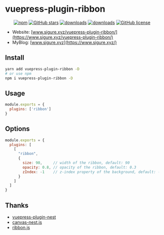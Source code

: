 # vuepress-plugin-ribbon

<p align="center">
   <a href="https://www.npmjs.com/package/vuepress-plugin-ribbon" target="_blank"><img alt="npm" src="https://img.shields.io/npm/v/vuepress-plugin-ribbon.svg"></a>
   <a href="https://github.com/SigureMo/vuepress-plugin-ribbon/stargazers" target="_blank"><img alt="GitHub stars" src="https://img.shields.io/github/stars/SigureMo/vuepress-plugin-ribbon"></a>
   <a href="https://www.npmjs.com/package/vuepress-plugin-ribbon" target="_blank"><img alt="downloads" src="https://img.shields.io/npm/dt/vuepress-plugin-ribbon.svg"></a>
   <a href="https://www.npmjs.com/package/vuepress-plugin-ribbon" target="_blank"><img alt="downloads" src="https://img.shields.io/npm/dm/vuepress-plugin-ribbon.svg"></a>
   <a href="https://github.com/SigureMo/vuepress-plugin-ribbon/blob/master/LICENSE" target="_blank"><img alt="GitHub license" src="https://img.shields.io/github/license/SigureMo/vuepress-plugin-ribbon"></a>
</p>

- Website: [www.sigure.xyz/vuepress-plugin-ribbon/](https://www.sigure.xyz/vuepress-plugin-ribbon/)
- MyBlog: [www.sigure.xyz](https://www.sigure.xyz/)

## Install

``` bash
yarn add vuepress-plugin-ribbon -D
# or use npm
npm i vuepress-plugin-ribbon -D
```

## Usage

``` javascript
module.exports = {
  plugins: ['ribbon']
}
```

## Options

``` js
module.exports = {
  plugins: [
    [
      "ribbon",
      {
        size: 90,     // width of the ribbon, default: 90
        opacity: 0.8, // opacity of the ribbon, default: 0.3
        zIndex: -1    // z-index property of the background, default: -1
      }
    ]
  ]
}
```

## Thanks

- [vuepress-plugin-nest](https://github.com/vxhly/vuepress-plugin-nest)
- [canvas-nest.js](https://github.com/hustcc/canvas-nest.js)
- [ribbon.js](https://github.com/hustcc/ribbon.js)
